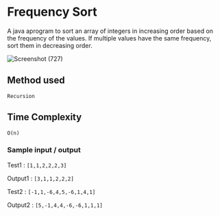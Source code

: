 # Frequency Sort 

A java aprogram to sort an array of integers in increasing order based on the frequency of the values. If multiple values have the same frequency, sort them in decreasing order.

![Screenshot (727)](https://user-images.githubusercontent.com/54171759/137620679-0f094fb8-ae74-448c-8ef4-c980b41a5c1b.png)


## Method used 

```
Recursion
```

## Time Complexity

``` 
O(n)
```

### Sample input / output

Test1 : ``` [1,1,2,2,2,3] ```

Output1 : ``` [3,1,1,2,2,2] ```

Test2 : ``` [-1,1,-6,4,5,-6,1,4,1] ```

Output2 : ``` [5,-1,4,4,-6,-6,1,1,1] ```


